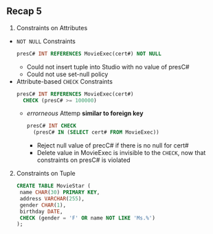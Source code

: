 ## Recap 5

1. Constraints on Attributes
  - `NOT NULL` Constraints
    ```sql
    presC# INT REFERENCES MovieExec(cert#) NOT NULL
    ```
    * Could not insert tuple into Studio with no value of presC#
    * Could not use set-null policy
  - Attribute-based `CHECK` Constraints
      ```sql
      presC# INT REFERENCES MovieExec(cert#) 
        CHECK (presC# >= 100000)
      ```
    - _errorneous_ Attemp **similar to foreign key**
      ```sql
      presC# INT CHECK
        (presC# IN (SELECT cert# FROM MovieExec))
      ```
      * Reject null value of precC# if there is no null for cert#
      * Delete value in MovieExec is invisible to the `CHECK`, now that constraints on presC# is violated
    
    
2. Constraints on Tuple
   ```sql
   CREATE TABLE MovieStar (
    name CHAR(30) PRIMARY KEY,
    address VARCHAR(255),
    gender CHAR(1),
    birthday DATE,
    CHECK (gender = 'F' OR name NOT LIKE 'Ms.%')
   );
   ```
